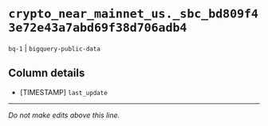 # `crypto_near_mainnet_us._sbc_bd809f43e72e43a7abd69f38d706adb4`
`bq-1` | `bigquery-public-data`

## Column details
* [TIMESTAMP] `last_update`

-------------------------------------------------------------------------------
*Do not make edits above this line.*
